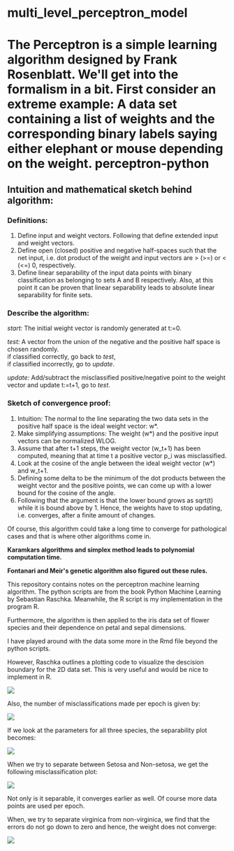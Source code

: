 # multi_level_perceptron_model
The Perceptron is a simple learning algorithm designed by Frank Rosenblatt. We'll get into the formalism in a bit. First consider an extreme example: A data set containing a list of weights and the corresponding binary labels saying either elephant or mouse depending on the weight.
perceptron-python
=================

## **Intuition and mathematical sketch behind algorithm:**

### Definitions:  

1.  Define input and weight vectors. Following that define extended input and weight vectors.  
2.  Define open (closed) positive and negative half-spaces such that the net input, i.e. dot product of the weight and input vectors are > (>=) or < (<=) 0, respectively.  
3.  Define linear separability of the input data points with binary classification as belonging to sets A and B respectively. Also, at this point it can be proven that linear separability leads to absolute linear separability for finite sets. 


### Describe the algorithm:

*start:* The initial weight vector is randomly generated at t:=0.

*test:* A vector from the union of the negative and the positive half space is chosen randomly.  
        if classified correctly, go back to *test*,  
        if classified incorrectly, go to *update*.  
        
*update:*  Add/subtract the misclassified positive/negative point to the weight vector and update t:=t+1, go to *test*.  

### Sketch of convergence proof:  

1. Intuition: The normal to the line separating the two data sets in the positive half space is the ideal weight vector: w*.  
2. Make simplifying assumptions: The weight (w*) and the positive input vectors can be normalized WLOG.  
3. Assume that after t+1 steps, the weight vector (w_t+1) has been computed, meaning that at time t a positive vector p_i was misclassified.  
4. Look at the cosine of the angle between the ideal weight vector (w*) and w_t+1.  
5. Defining some delta to be the minimum of the dot products between the weight vector and the positive points, we can come up with a lower bound for the cosine of the angle.  
6. Following that the argument is that the lower bound grows as sqrt(t) while it is bound above by 1. Hence, the weights have to stop updating, i.e. converges, after a finite amount of changes.  

Of course, this algorithm could take a long time to converge for pathological cases and that is where other algorithms come in.  

**Karamkars algorithms and simplex method leads to polynomial computation time.**

**Fontanari and Meir's genetic algorithm also figured out these rules.**

This repository contains notes on the perceptron machine learning algorithm. The python scripts are from the book Python Machine Learning by Sebastian Raschka. Meanwhile, the R script is my implementation in the program R.

Furthermore, the algorithm is then applied to the iris data set of flower species and their dependence on petal and sepal dimensions.

I have played around with the data some more in the Rmd file beyond the python scripts.

However, Raschka outlines a plotting code to visualize the descision boundary for the 2D data set. This is very useful and would be nice to implement in R.

![](https://github.com/FyzHsn/perceptron-python/blob/master/Separability_Boundary.png?raw=true)

Also, the number of misclassifications made per epoch is given by:

![](https://github.com/FyzHsn/perceptron-python/blob/master/Misclassifications.png?raw=true)

If we look at the parameters for all three species, the separability plot becomes:

![](https://github.com/FyzHsn/perceptron-python/blob/master/Separability_Boundary_II.png?raw=true)

When we try to separate between Setosa and Non-setosa, we get the following misclassification plot:

![](https://github.com/FyzHsn/perceptron-python/blob/master/Misclassifications_Setosa.png?raw=true)

Not only is it separable, it converges earlier as well. Of course more data points are used per epoch.

When, we try to separate virginica from non-virginica, we find that the errors do not go down to zero and hence, the weight does not converge:

![](https://github.com/FyzHsn/perceptron-python/blob/master/Misclassifications_Virginica.png?raw=true)


